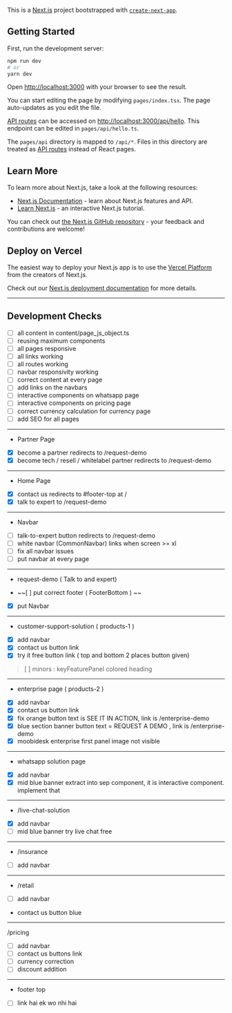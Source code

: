 This is a [Next.js](https://nextjs.org/) project bootstrapped with [`create-next-app`](https://github.com/vercel/next.js/tree/canary/packages/create-next-app).

## Getting Started

First, run the development server:

```bash
npm run dev
# or
yarn dev
```

Open [http://localhost:3000](http://localhost:3000) with your browser to see the result.

You can start editing the page by modifying `pages/index.tsx`. The page auto-updates as you edit the file.

[API routes](https://nextjs.org/docs/api-routes/introduction) can be accessed on [http://localhost:3000/api/hello](http://localhost:3000/api/hello). This endpoint can be edited in `pages/api/hello.ts`.

The `pages/api` directory is mapped to `/api/*`. Files in this directory are treated as [API routes](https://nextjs.org/docs/api-routes/introduction) instead of React pages.

## Learn More

To learn more about Next.js, take a look at the following resources:

- [Next.js Documentation](https://nextjs.org/docs) - learn about Next.js features and API.
- [Learn Next.js](https://nextjs.org/learn) - an interactive Next.js tutorial.

You can check out [the Next.js GitHub repository](https://github.com/vercel/next.js/) - your feedback and contributions are welcome!

## Deploy on Vercel

The easiest way to deploy your Next.js app is to use the [Vercel Platform](https://vercel.com/new?utm_medium=default-template&filter=next.js&utm_source=create-next-app&utm_campaign=create-next-app-readme) from the creators of Next.js.

Check out our [Next.js deployment documentation](https://nextjs.org/docs/deployment) for more details.


---

## Development Checks

- [ ] all content in content/page_js_object.ts
- [ ] reusing maximum components
- [ ] all pages responsive
- [ ] all links working
- [ ] all routes working
- [ ] navbar responsivity working
- [ ] correct content at every page
- [ ] add links on the navbars
- [ ] interactive components on whatsapp page
- [ ] interactive components on pricing page
- [ ] correct currency calculation for currency page
- [ ] add SEO for all pages

---

- Partner Page

- [x] become a partner redirects to /request-demo
- [x] become tech / resell / whitelabel partner redirects to /request-demo

---

- Home Page

- [x] contact us redirects to #footer-top at /
- [x] talk to expert to /request-demo

---

- Navbar

- [ ] talk-to-expert button redirects to /request-demo
- [ ] white navbar (CommonNavbar) links when screen >= xl
- [ ] fix all navbar issues
- [ ] put navbar at every page

---

- request-demo ( Talk to and expert)

- ~~[ ] put correct footer ( FooterBottom ) ~~
- [x] put Navbar

---

- customer-support-solution ( products-1 )

- [x] add navbar
- [x] contact us button link
- [x] try it free button link ( top and bottom 2 places button given)

> [ ] minors : keyFeaturePanel colored heading

---

- enterprise page ( products-2 )

- [x] add navbar
- [x] contact us button link
- [x] fix orange button text is SEE IT IN ACTION, link is /enterprise-demo
- [x] blue section banner button text = REQUEST A DEMO , link is /enterprise-demo
- [x] moobidesk enterprise first panel image not visible

---

- whatsapp solution page

- [x] add navbar
- [x] mid blue banner extract into sep component, it is interactive component. implement that

---

- /live-chat-solution

- [x] add navbar
- [ ] mid blue banner try live chat free 

---

- /insurance 

- [ ] add navbar

---

- /retail

- [ ] add navbar
- contact us button blue

---

/pricing

- [ ] add navbar
- [ ] contact us buttons link
- [ ] currency correction
- [ ] discount addition

---

- footer top 

- [ ] link hai ek wo nhi hai
